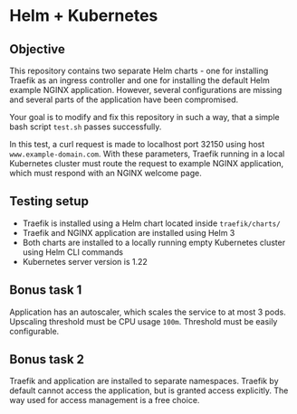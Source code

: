 # Helm + Kubernetes

## Objective

This repository contains two separate Helm charts - one for installing Traefik as an ingress controller
and one for installing the default Helm example NGINX application. However, several configurations are missing
and several parts of the application have been compromised.

Your goal is to modify and fix this repository in such a way, that a simple bash script `test.sh` passes successfully.

In this test, a curl request is made to localhost port 32150 using host `www.example-domain.com`. With these parameters,
Traefik running in a local Kubernetes cluster must route the request to example NGINX application, which must respond
with an NGINX welcome page.

## Testing setup

- Traefik is installed using a Helm chart located inside `traefik/charts/`
- Traefik and NGINX application are installed using Helm 3
- Both charts are installed to a locally running empty Kubernetes cluster using Helm CLI commands
- Kubernetes server version is 1.22

## Bonus task 1

Application has an autoscaler, which scales the service to at most 3 pods. Upscaling threshold must be
CPU usage `100m`. Threshold must be easily configurable.

## Bonus task 2

Traefik and application are installed to separate namespaces. Traefik by default cannot access the application,
but is granted access explicitly. The way used for access management is a free choice.
